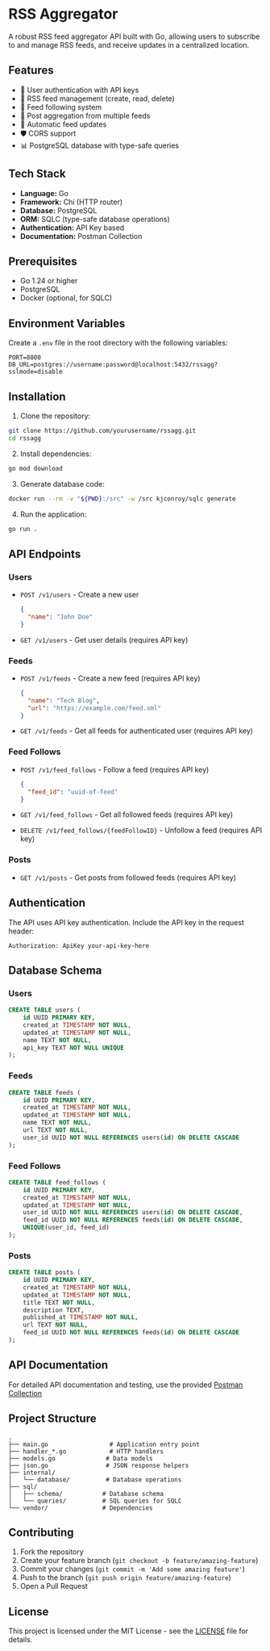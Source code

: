 # RSS Aggregator

A robust RSS feed aggregator API built with Go, allowing users to subscribe to and manage RSS feeds, and receive updates in a centralized location.

## Features

- 🔐 User authentication with API keys
- 📰 RSS feed management (create, read, delete)
- 👥 Feed following system
- 📝 Post aggregation from multiple feeds
- 🔄 Automatic feed updates
- 🛡️ CORS support
- 📊 PostgreSQL database with type-safe queries

## Tech Stack

- **Language:** Go
- **Framework:** Chi (HTTP router)
- **Database:** PostgreSQL
- **ORM:** SQLC (type-safe database operations)
- **Authentication:** API Key based
- **Documentation:** Postman Collection

## Prerequisites

- Go 1.24 or higher
- PostgreSQL
- Docker (optional, for SQLC)

## Environment Variables

Create a `.env` file in the root directory with the following variables:

```env
PORT=8000
DB_URL=postgres://username:password@localhost:5432/rssagg?sslmode=disable
```

## Installation

1. Clone the repository:

```bash
git clone https://github.com/yourusername/rssagg.git
cd rssagg
```

2. Install dependencies:

```bash
go mod download
```

3. Generate database code:

```bash
docker run --rm -v "${PWD}:/src" -w /src kjconroy/sqlc generate
```

4. Run the application:

```bash
go run .
```

## API Endpoints

### Users

- `POST /v1/users` - Create a new user

  ```json
  {
    "name": "John Doe"
  }
  ```

- `GET /v1/users` - Get user details (requires API key)

### Feeds

- `POST /v1/feeds` - Create a new feed (requires API key)

  ```json
  {
    "name": "Tech Blog",
    "url": "https://example.com/feed.xml"
  }
  ```

- `GET /v1/feeds` - Get all feeds for authenticated user (requires API key)

### Feed Follows

- `POST /v1/feed_follows` - Follow a feed (requires API key)

  ```json
  {
    "feed_id": "uuid-of-feed"
  }
  ```

- `GET /v1/feed_follows` - Get all followed feeds (requires API key)
- `DELETE /v1/feed_follows/{feedFollowID}` - Unfollow a feed (requires API key)

### Posts

- `GET /v1/posts` - Get posts from followed feeds (requires API key)

## Authentication

The API uses API key authentication. Include the API key in the request header:

```
Authorization: ApiKey your-api-key-here
```

## Database Schema

### Users

```sql
CREATE TABLE users (
    id UUID PRIMARY KEY,
    created_at TIMESTAMP NOT NULL,
    updated_at TIMESTAMP NOT NULL,
    name TEXT NOT NULL,
    api_key TEXT NOT NULL UNIQUE
);
```

### Feeds

```sql
CREATE TABLE feeds (
    id UUID PRIMARY KEY,
    created_at TIMESTAMP NOT NULL,
    updated_at TIMESTAMP NOT NULL,
    name TEXT NOT NULL,
    url TEXT NOT NULL,
    user_id UUID NOT NULL REFERENCES users(id) ON DELETE CASCADE
);
```

### Feed Follows

```sql
CREATE TABLE feed_follows (
    id UUID PRIMARY KEY,
    created_at TIMESTAMP NOT NULL,
    updated_at TIMESTAMP NOT NULL,
    user_id UUID NOT NULL REFERENCES users(id) ON DELETE CASCADE,
    feed_id UUID NOT NULL REFERENCES feeds(id) ON DELETE CASCADE,
    UNIQUE(user_id, feed_id)
);
```

### Posts

```sql
CREATE TABLE posts (
    id UUID PRIMARY KEY,
    created_at TIMESTAMP NOT NULL,
    updated_at TIMESTAMP NOT NULL,
    title TEXT NOT NULL,
    description TEXT,
    published_at TIMESTAMP NOT NULL,
    url TEXT NOT NULL,
    feed_id UUID NOT NULL REFERENCES feeds(id) ON DELETE CASCADE
);
```

## API Documentation

For detailed API documentation and testing, use the provided [Postman Collection](https://web.postman.co/workspace/My-Workspace~d1615e25-6998-49ac-8295-35457901b082/collection/36200474-4565d479-ecc8-4b31-a141-ce1c632f56d3?action=share&creator=36200474)

## Project Structure

```
.
├── main.go                 # Application entry point
├── handler_*.go            # HTTP handlers
├── models.go              # Data models
├── json.go                # JSON response helpers
├── internal/
│   └── database/          # Database operations
├── sql/
│   ├── schema/           # Database schema
│   └── queries/          # SQL queries for SQLC
└── vendor/               # Dependencies
```

## Contributing

1. Fork the repository
2. Create your feature branch (`git checkout -b feature/amazing-feature`)
3. Commit your changes (`git commit -m 'Add some amazing feature'`)
4. Push to the branch (`git push origin feature/amazing-feature`)
5. Open a Pull Request

## License

This project is licensed under the MIT License - see the [LICENSE](LICENSE) file for details.
